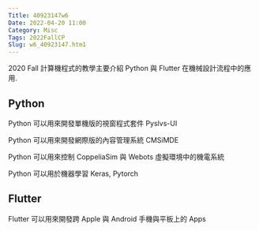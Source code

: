 ```yaml
---
Title: 40923147w6
Date: 2022-04-20 11:00
Category: Misc
Tags: 2022FallCP
Slug: w6_40923147.htm1
---
```


2020 Fall 計算機程式的教學主要介紹 Python 與 Flutter 在機械設計流程中的應用.

<!-- PELICAN_END_SUMMARY -->

Python
----

Python 可以用來開發單機版的視窗程式套件 Pyslvs-UI

Python 可以用來開發網際版的內容管理系統 CMSiMDE

Python 可以用來控制 CoppeliaSim 與 Webots 虛擬環境中的機電系統

Python 可以用於機器學習 Keras, Pytorch

Flutter
----

Flutter 可以用來開發跨 Apple 與 Android 手機與平板上的 Apps

